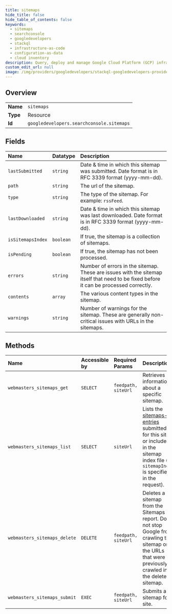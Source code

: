 ```yaml
---
title: sitemaps
hide_title: false
hide_table_of_contents: false
keywords:
  - sitemaps
  - searchconsole
  - googledevelopers    
  - stackql
  - infrastructure-as-code
  - configuration-as-data
  - cloud inventory
description: Query, deploy and manage Google Cloud Platform (GCP) infrastructure and resources using SQL
custom_edit_url: null
image: /img/providers/googledevelopers/stackql-googledevelopers-provider-featured-image.png
---
```

  
    

## Overview
<table><tbody>
<tr><td><b>Name</b></td><td><code>sitemaps</code></td></tr>
<tr><td><b>Type</b></td><td>Resource</td></tr>
<tr><td><b>Id</b></td><td><code>googledevelopers.searchconsole.sitemaps</code></td></tr>
</tbody></table>

## Fields
| Name | Datatype | Description |
|:-----|:---------|:------------|
| `lastSubmitted` | `string` | Date & time in which this sitemap was submitted. Date format is in RFC 3339 format (yyyy-mm-dd). |
| `path` | `string` | The url of the sitemap. |
| `type` | `string` | The type of the sitemap. For example: `rssFeed`. |
| `lastDownloaded` | `string` | Date & time in which this sitemap was last downloaded. Date format is in RFC 3339 format (yyyy-mm-dd). |
| `isSitemapsIndex` | `boolean` | If true, the sitemap is a collection of sitemaps. |
| `isPending` | `boolean` | If true, the sitemap has not been processed. |
| `errors` | `string` | Number of errors in the sitemap. These are issues with the sitemap itself that need to be fixed before it can be processed correctly. |
| `contents` | `array` | The various content types in the sitemap. |
| `warnings` | `string` | Number of warnings for the sitemap. These are generally non-critical issues with URLs in the sitemaps. |
## Methods
| Name | Accessible by | Required Params | Description |
|:-----|:--------------|:----------------|:------------|
| `webmasters_sitemaps_get` | `SELECT` | `feedpath, siteUrl` | Retrieves information about a specific sitemap. |
| `webmasters_sitemaps_list` | `SELECT` | `siteUrl` |  Lists the [sitemaps-entries](/webmaster-tools/v3/sitemaps) submitted for this site, or included in the sitemap index file (if `sitemapIndex` is specified in the request). |
| `webmasters_sitemaps_delete` | `DELETE` | `feedpath, siteUrl` | Deletes a sitemap from the Sitemaps report. Does not stop Google from crawling this sitemap or the URLs that were previously crawled in the deleted sitemap. |
| `webmasters_sitemaps_submit` | `EXEC` | `feedpath, siteUrl` | Submits a sitemap for a site. |
